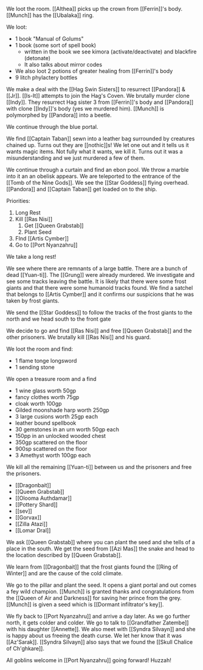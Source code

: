 We loot the room. [[Althea]] picks up the crown from [[Ferrin]]'s body. [[Munch]] has the [[Ubalaka]] ring.

We loot:
- 1 book "Manual of Golums"
- 1 book (some sort of spell book)
	- written in the book we see kimora (activate/deactivate) and blackfire (detonate)
	- It also talks about mirror codes
- We also loot 2 potions of greater healing from [[Ferrin]]'s body
- 9 litch phylactery bottles

We make a deal with the [[Hag Swin Sisters]] to resurrect [[Pandora]] & [[Jr]]. [[Is-It]] attempts to join the Hag's Coven. We brutally murder clone [[Indy]]. They resurrect Hag sister 3 from [[Ferrin]]'s body and [[Pandora]] with clone [[Indy]]'s body (yes we murdered him). [[Munch]] is polymorphed by [[Pandora]] into a beetle.

We continue through the blue portal.

We find [[Captain Taban]] sewn into a leather bag surrounded by creatures chained up. Turns out they are [[nothic]]s! We let one out and it tells us it wants magic items. Not fully what it wants, we kill it. Turns out it was a misunderstanding and we just murdered a few of them.

We continue through a curtain and find an ebon pool. We throw a marble into it an an obelisk appears. We are teleported to the entrance of the [[Tomb of the Nine Gods]]. We see the [[Star Goddess]] flying overhead. [[Pandora]] and [[Captain Taban]] get loaded on to the ship.

Priorities:
1. Long Rest
2. Kill [[Ras Nisi]]
	1. Get [[Queen Grabstab]]
	2. Plant Seed
3. FInd [[Artis Cymber]]
4. Go to [[Port Nyanzahru]]

We take a long rest!

We see where there are remnants of a large battle. There are a bunch of dead [[Yuan-ti]]. The [[Grung]] were already murdered. We investigate and see some tracks leaving the battle. It is likely that there were some frost giants and that there were some humanoid tracks found. We find a satchel that belongs to [[Artis Cymber]] and it confirms our suspicions that he was taken by frost giants.

We send the [[Star Goddess]] to follow the tracks of the frost giants to the north and we head south to the front gate

We decide to go and find [[Ras Nisi]] and free [[Queen Grabstab]] and the other prisoners. We brutally kill [[Ras Nisi]] and his guard.

We loot the room and find:
- 1 flame tonge longsword
- 1 sending stone

We open a treasure room and a find
- 1 wine glass worth 50gp
- fancy clothes worth 75gp
- cloak worth 100gp
- Gilded moonshade harp worth 250gp
- 3 large cusions worth 25gp each
- leather bound spellbook
- 30 gemstones in an urn worth 50gp each
- 150pp in an unlocked wooded chest
- 350gp scattered on the floor
- 900sp scattered on the floor
- 3 Amethyst worth 100gp each

We kill all the remaining [[Yuan-ti]] between us and the prisoners and free the prisoners.

- [[Dragonbait]]
- [[Queen Grabstab]]
- [[Olooma Authdamar]]
- [[Pottery Shard]]
- [[sev]]
- [[Gorvax]]
- [[Zilla Atazi]]
- [[Lomar Dral]]

We ask [[Queen Grabstab]] where you can plant the seed and she tells of a place in the south. We get the seed from [[Azi Mas]] the snake and head to the location described by [[Queen Grabstab]].

We learn from [[Dragonbait]] that the frost giants found the [[Ring of Winter]] and are the cause of the cold climate.

We go to the pillar and plant the seed. It opens a giant portal and out comes a fey wild champion. [[Munch]] is granted thanks and congratulations from the [[Queen of Air and Darkness]] for saving her prince from the grey. [[Munch]] is given a seed which is [[Dormant infiltrator's key]].

We fly back to [[Port Nyanzahru]] and arrive a day later. As we go further north, it gets colder and colder. We go to talk to [[Grandfather Zatembe]] with his daughter [[Annette]]. We also meet with [[Syndra Silvayn]] and she is happy about us freeing the death curse. We let her know that it was [[Az'Sarak]]. [[Syndra Silvayn]] also says that we found the [[Skull Chalice of Ch'ghkare]].

All goblins welcome in [[Port Nyanzahru]] going forward! Huzzah! 